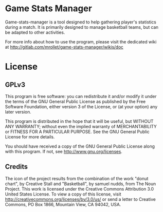 Game Stats Manager
==================
Game-stats-manager is a tool designed to help gathering player's statistics
during a match. It is primarily designed to manage
basketball teams, but can be adapted to other activities.

For more info about how to use the program, please visit the dedicated wiki
at http://gitlab.com/mrollet/game-stats-manager/wikis/doc

License
==================
GPLv3
------------------
This program is free software: you can redistribute it and/or modify
it under the terms of the GNU General Public License as published by
the Free Software Foundation, either version 3 of the License, or
(at your option) any later version.

This program is distributed in the hope that it will be useful,
but WITHOUT ANY WARRANTY; without even the implied warranty of
MERCHANTABILITY or FITNESS FOR A PARTICULAR PURPOSE.  See the
GNU General Public License for more details.

You should have received a copy of the GNU General Public License
along with this program.  If not, see http://www.gnu.org/licenses.

Credits
------------------
The icon of the project results from the combination of the work "donut chart", by Creative Stall
and "Basketball", by samuel nudds, from The Noun Project. This work is licensed
under the Creative Commons Attribution 3.0 United States License. To view a copy
of this license, visit http://creativecommons.org/licenses/by/3.0/us/ or send a 
letter to Creative Commons, PO Box 1866, Mountain View, CA 94042, USA.